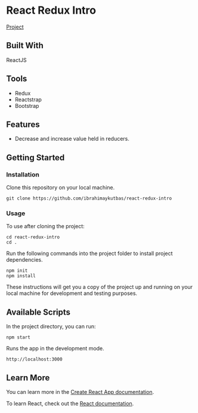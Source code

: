 # React Redux Intro

[Project](https://react-redux-intro-15574.web.app/)

## Built With

ReactJS

## Tools

- Redux
- Reactstrap
- Bootstrap

## Features

- Decrease and increase value held in reducers.

## Getting Started

### Installation

Clone this repository on your local machine.

```
git clone https://github.com/ibrahimaykutbas/react-redux-intro
```

### Usage

To use after cloning the project:

```
cd react-redux-intro
cd .
```

Run the following commands into the project folder to install project dependencies.

```
npm init
npm install
```

These instructions will get you a copy of the project up and running on your local machine for development and testing purposes.

## Available Scripts

In the project directory, you can run:

```
npm start
```

Runs the app in the development mode.

```
http://localhost:3000
```

## Learn More
You can learn more in the [Create React App documentation](https://create-react-app.dev/docs/getting-started/).

To learn React, check out the [React documentation](https://reactjs.org/).
